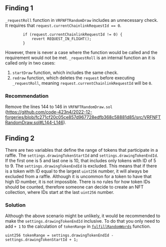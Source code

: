 ## Finding 1
`_requestRoll` function in `VRFNFTRandomDraw` includes an unnecessary check. It requires that `request.currentChainlinkRequestId == 0`. 
```
        if (request.currentChainlinkRequestId != 0) {
            revert REQUEST_IN_FLIGHT();
        }
```
However, there is never a case where the function would be called and the requirement would not be met.
`_requestRoll` is an internal function an it is called only in two cases:
1. `startDraw` function, which includes the same check.
2. `redraw` function, which deletes the `request` before executing `_requestRoll`, meaning `request.currentChainlinkRequestId` will be `0`.

### Recommendation
Remove the lines 144 to 146 in `VRFNFTRandomDraw.sol` (https://github.com/code-423n4/2022-12-forgeries/blob/fc271cf20c05ce857d967728edfb368c58881d85/src/VRFNFTRandomDraw.sol#L144-L146).

## Finding 2
There are two variables that define the range of tokens that participate in a raffle. The `settings.drawingTokenStartId` and `settings.drawingTokenEndId`. If the first one is 5 and last one is 10, that includes only tokens with ID of 5 to 9. The `settings.drawingTokenEndId` is excluded. This means that if there is a token with ID equal to the largest `uint256` number, it will always be excluded from a raffle. Although it is uncommon for a token to have that high ID number, it is not impossible. There is no rules for how token IDs should be counted, therefore someone can decide to create an NFT collection, where IDs start at the last `uint256` number.

### Solution
Although the above scenario might be unlikely, it would be recommended to make the `settings.drawingTokenEndId` inclusive. To do that you only need to add `+ 1` to the calculation of `tokenRange` in [`fulfillRandomWords`](https://github.com/code-423n4/2022-12-forgeries/blob/fc271cf20c05ce857d967728edfb368c58881d85/src/VRFNFTRandomDraw.sol#L230) function.
```
uint256 tokenRange = settings.drawingTokenEndId - settings.drawingTokenStartId + 1;
```
